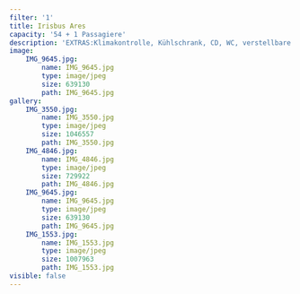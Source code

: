 ```yaml
---
filter: '1'
title: Irisbus Ares
capacity: '54 + 1 Passagiere'
description: 'EXTRAS:Klimakontrolle, Kühlschrank, CD, WC, verstellbare Sitze, Sicherheitsgurt'
image:
    IMG_9645.jpg:
        name: IMG_9645.jpg
        type: image/jpeg
        size: 639130
        path: IMG_9645.jpg
gallery:
    IMG_3550.jpg:
        name: IMG_3550.jpg
        type: image/jpeg
        size: 1046557
        path: IMG_3550.jpg
    IMG_4846.jpg:
        name: IMG_4846.jpg
        type: image/jpeg
        size: 729922
        path: IMG_4846.jpg
    IMG_9645.jpg:
        name: IMG_9645.jpg
        type: image/jpeg
        size: 639130
        path: IMG_9645.jpg
    IMG_1553.jpg:
        name: IMG_1553.jpg
        type: image/jpeg
        size: 1007963
        path: IMG_1553.jpg
visible: false
---
```


